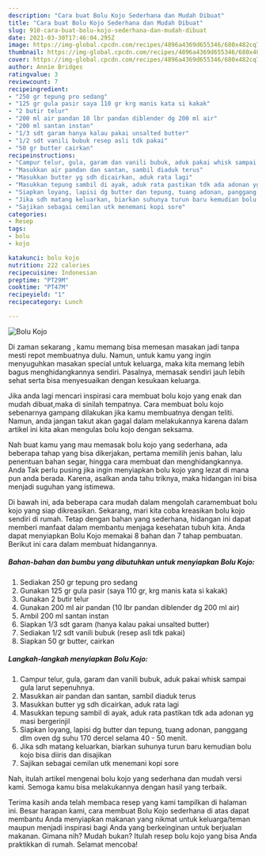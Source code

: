 ```yaml
---
description: "Cara buat Bolu Kojo Sederhana dan Mudah Dibuat"
title: "Cara buat Bolu Kojo Sederhana dan Mudah Dibuat"
slug: 910-cara-buat-bolu-kojo-sederhana-dan-mudah-dibuat
date: 2021-03-30T17:46:04.295Z
image: https://img-global.cpcdn.com/recipes/4896a4369d655346/680x482cq70/bolu-kojo-foto-resep-utama.jpg
thumbnail: https://img-global.cpcdn.com/recipes/4896a4369d655346/680x482cq70/bolu-kojo-foto-resep-utama.jpg
cover: https://img-global.cpcdn.com/recipes/4896a4369d655346/680x482cq70/bolu-kojo-foto-resep-utama.jpg
author: Annie Bridges
ratingvalue: 3
reviewcount: 7
recipeingredient:
- "250 gr tepung pro sedang"
- "125 gr gula pasir saya 110 gr krg manis kata si kakak"
- "2 butir telur"
- "200 ml air pandan 10 lbr pandan diblender dg 200 ml air"
- "200 ml santan instan"
- "1/3 sdt garam hanya kalau pakai unsalted butter"
- "1/2 sdt vanili bubuk resep asli tdk pakai"
- "50 gr butter cairkan"
recipeinstructions:
- "Campur telur, gula, garam dan vanili bubuk, aduk pakai whisk sampai gula larut sepenuhnya."
- "Masukkan air pandan dan santan, sambil diaduk terus"
- "Masukkan butter yg sdh dicairkan, aduk rata lagi"
- "Masukkan tepung sambil di ayak, aduk rata pastikan tdk ada adonan yg masi bergerinjil"
- "Siapkan loyang, lapisi dg butter dan tepung, tuang adonan, panggang dlm oven dg suhu 170 dercel selama 40 - 50 menit."
- "Jika sdh matang keluarkan, biarkan suhunya turun baru kemudian bolu kojo bisa diiris dan disajikan"
- "Sajikan sebagai cemilan utk menemani kopi sore"
categories:
- Resep
tags:
- bolu
- kojo

katakunci: bolu kojo 
nutrition: 222 calories
recipecuisine: Indonesian
preptime: "PT29M"
cooktime: "PT47M"
recipeyield: "1"
recipecategory: Lunch

---
```



![Bolu Kojo](https://img-global.cpcdn.com/recipes/4896a4369d655346/680x482cq70/bolu-kojo-foto-resep-utama.jpg)

Di zaman  sekarang , kamu memang bisa memesan masakan jadi tanpa mesti repot membuatnya dulu. Namun, untuk kamu yang ingin menyuguhkan masakan special untuk keluarga, maka kita memang lebih bagus menghidangkannya sendiri. Pasalnya, memasak sendiri jauh lebih sehat serta bisa menyesuaikan dengan kesukaan keluarga.

Jika anda lagi mencari inspirasi cara membuat bolu kojo yang enak dan mudah dibuat,maka di sinilah tempatnya. Cara membuat bolu kojo  sebenarnya gampang dilakukan jika kamu membuatnya dengan teliti. Namun, anda jangan takut akan gagal dalam melakukannya 
karena dalam artikel ini kita akan mengulas bolu kojo dengan seksama.  



Nah buat kamu yang mau memasak bolu kojo yang sederhana, ada beberapa tahap yang bisa dikerjakan, pertama memilih jenis bahan, lalu penentuan bahan segar, hingga cara membuat dan menghidangkannya. Anda Tak perlu pusing jika ingin menyiapkan bolu kojo yang lezat di mana pun anda berada. Karena, asalkan anda  tahu triknya, maka hidangan ini bisa menjadi suguhan yang istimewa.

Di bawah ini, ada beberapa cara mudah dalam mengolah caramembuat bolu kojo yang siap dikreasikan. Sekarang, mari kita coba kreasikan bolu kojo sendiri di rumah. Tetap dengan bahan yang sederhana, hidangan ini dapat memberi manfaat dalam membantu menjaga kesehatan tubuh kita. Anda dapat menyiapkan Bolu Kojo memakai 8 bahan dan 7 tahap pembuatan. Berikut ini cara dalam membuat hidangannya.

<!--inarticleads1-->

##### Bahan-bahan dan bumbu yang dibutuhkan untuk menyiapkan Bolu Kojo:

1. Sediakan 250 gr tepung pro sedang
1. Gunakan 125 gr gula pasir (saya 110 gr, krg manis kata si kakak)
1. Gunakan 2 butir telur
1. Gunakan 200 ml air pandan (10 lbr pandan diblender dg 200 ml air)
1. Ambil 200 ml santan instan
1. Siapkan 1/3 sdt garam (hanya kalau pakai unsalted butter)
1. Sediakan 1/2 sdt vanili bubuk (resep asli tdk pakai)
1. Siapkan 50 gr butter, cairkan




<!--inarticleads2-->

##### Langkah-langkah menyiapkan Bolu Kojo:

1. Campur telur, gula, garam dan vanili bubuk, aduk pakai whisk sampai gula larut sepenuhnya.
1. Masukkan air pandan dan santan, sambil diaduk terus
1. Masukkan butter yg sdh dicairkan, aduk rata lagi
1. Masukkan tepung sambil di ayak, aduk rata pastikan tdk ada adonan yg masi bergerinjil
1. Siapkan loyang, lapisi dg butter dan tepung, tuang adonan, panggang dlm oven dg suhu 170 dercel selama 40 - 50 menit.
1. Jika sdh matang keluarkan, biarkan suhunya turun baru kemudian bolu kojo bisa diiris dan disajikan
1. Sajikan sebagai cemilan utk menemani kopi sore




Nah, itulah artikel mengenai  bolu kojo  yang sederhana dan mudah versi kami. Semoga kamu bisa melakukannya dengan hasil yang terbaik. 

Terima kasih anda telah membaca resep yang kami tampilkan di halaman ini. Besar harapan kami, cara membuat  Bolu Kojo sederhana di atas dapat membantu Anda menyiapkan makanan yang nikmat untuk keluarga/teman maupun menjadi inspirasi bagi Anda yang berkeinginan untuk berjualan makanan. Gimana nih? Mudah bukan? Itulah resep bolu kojo yang bisa Anda praktikkan di rumah. Selamat mencoba!

